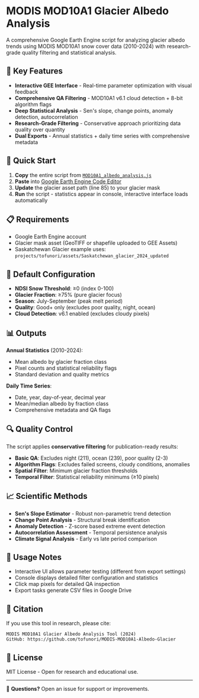 # MODIS MOD10A1 Glacier Albedo Analysis

A comprehensive Google Earth Engine script for analyzing glacier albedo trends using MODIS MOD10A1 snow cover data (2010-2024) with research-grade quality filtering and statistical analysis.

## 🎯 Key Features

- **Interactive GEE Interface** - Real-time parameter optimization with visual feedback
- **Comprehensive QA Filtering** - MOD10A1 v6.1 cloud detection + 8-bit algorithm flags
- **Deep Statistical Analysis** - Sen's slope, change points, anomaly detection, autocorrelation
- **Research-Grade Filtering** - Conservative approach prioritizing data quality over quantity
- **Dual Exports** - Annual statistics + daily time series with comprehensive metadata

## 🚀 Quick Start

1. **Copy** the entire script from [`MOD10A1_albedo_analysis.js`](MOD10A1_albedo_analysis.js)
2. **Paste** into [Google Earth Engine Code Editor](https://code.earthengine.google.com/)
3. **Update** the glacier asset path (line 85) to your glacier mask
4. **Run** the script - statistics appear in console, interactive interface loads automatically

## 📋 Requirements

- Google Earth Engine account
- Glacier mask asset (GeoTIFF or shapefile uploaded to GEE Assets)
- Saskatchewan Glacier example uses: `projects/tofunori/assets/Saskatchewan_glacier_2024_updated`

## 🔧 Default Configuration

- **NDSI Snow Threshold**: ≥0 (index 0-100)
- **Glacier Fraction**: ≥75% (pure glacier focus)
- **Season**: July-September (peak melt period)
- **Quality**: Good+ only (excludes poor quality, night, ocean)
- **Cloud Detection**: v6.1 enabled (excludes cloudy pixels)

## 📊 Outputs

**Annual Statistics** (2010-2024):
- Mean albedo by glacier fraction class
- Pixel counts and statistical reliability flags
- Standard deviation and quality metrics

**Daily Time Series**:
- Date, year, day-of-year, decimal year
- Mean/median albedo by fraction class
- Comprehensive metadata and QA flags

## 🔍 Quality Control

The script applies **conservative filtering** for publication-ready results:
- **Basic QA**: Excludes night (211), ocean (239), poor quality (2-3)
- **Algorithm Flags**: Excludes failed screens, cloudy conditions, anomalies
- **Spatial Filter**: Minimum glacier fraction thresholds
- **Temporal Filter**: Statistical reliability minimums (≥10 pixels)

## 📈 Scientific Methods

- **Sen's Slope Estimator** - Robust non-parametric trend detection
- **Change Point Analysis** - Structural break identification
- **Anomaly Detection** - Z-score based extreme event detection
- **Autocorrelation Assessment** - Temporal persistence analysis
- **Climate Signal Analysis** - Early vs late period comparison

## 📖 Usage Notes

- Interactive UI allows parameter testing (different from export settings)
- Console displays detailed filter configuration and statistics
- Click map pixels for detailed QA inspection
- Export tasks generate CSV files in Google Drive

## 📄 Citation

If you use this tool in research, please cite:

```
MODIS MOD10A1 Glacier Albedo Analysis Tool (2024)
GitHub: https://github.com/tofunori/MODIS-MOD10A1-Albedo-Glacier
```

## 📝 License

MIT License - Open for research and educational use.

---

🌟 **Questions?** Open an issue for support or improvements.